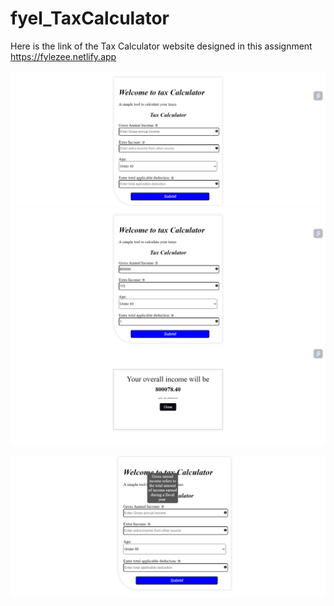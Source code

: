 # fyel_TaxCalculator
Here is the link of the Tax Calculator website designed in this assignment https://fylezee.netlify.app

![frame1](https://github.com/Jishan143/fyel_TaxCalculator/blob/main/Screenshot%201.png?raw=true)
![frame2](https://github.com/Jishan143/fyel_TaxCalculator/blob/main/Screenshot%202.png?raw=true)
![frame2](https://github.com/Jishan143/fyel_TaxCalculator/blob/main/Screenshot%207.png?raw=true)

![frame4](https://github.com/Jishan143/fyel_TaxCalculator/blob/main/Screenshot%205.png?raw=true)
